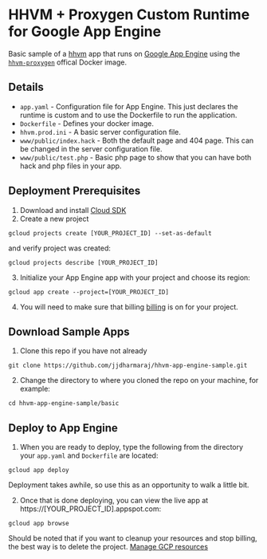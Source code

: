 # HHVM + Proxygen Custom Runtime for Google App Engine

Basic sample of a [hhvm](https://hhvm.com/) app that runs on [Google App Engine](https://cloud.google.com/appengine) using the [`hhvm-proxygen`](https://hub.docker.com/r/hhvm/hhvm-proxygen) offical Docker image.

## Details

- `app.yaml` - Configuration file for App Engine. This just declares the runtime is custom and to use the Dockerfile to run the application.
- `Dockerfile` - Defines your docker image.
- `hhvm.prod.ini` - A basic server configuration file.
- `www/public/index.hack` - Both the default page and 404 page. This can be changed in the server configuration file.
- `www/public/test.php` - Basic php page to show that you can have both hack and php files in your app.

## Deployment Prerequisites

1. Download and install [Cloud SDK](https://cloud.google.com/sdk/docs/)
2. Create a new project

```
gcloud projects create [YOUR_PROJECT_ID] --set-as-default
```

and verify project was created:

```
gcloud projects describe [YOUR_PROJECT_ID]
```

3. Initialize your App Engine app with your project and choose its region:

```
gcloud app create --project=[YOUR_PROJECT_ID]
```

4. You will need to make sure that billing [billing](https://console.cloud.google.com/projectselector/billing) is on for your project.

## Download Sample Apps

1. Clone this repo if you have not already

```
git clone https://github.com/jjdharmaraj/hhvm-app-engine-sample.git
```

2. Change the directory to where you cloned the repo on your machine, for example:

```
cd hhvm-app-engine-sample/basic

```

## Deploy to App Engine

1. When you are ready to deploy, type the following from the directory your `app.yaml` and `Dockerfile` are located:

```
gcloud app deploy
```

Deployment takes awhile, so use this as an opportunity to walk a little bit.

2. Once that is done deploying, you can view the live app at https://[YOUR_PROJECT_ID].appspot.com:

```
gcloud app browse
```

Should be noted that if you want to cleanup your resources and stop billing, the best way is to delete the project. [Manage GCP resources](https://console.cloud.google.com/iam-admin/projects)
